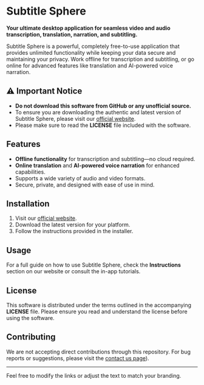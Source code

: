# Subtitle Sphere  
**Your ultimate desktop application for seamless video and audio transcription, translation, narration, and subtitling.**  

Subtitle Sphere is a powerful, completely free-to-use application that provides unlimited functionality while keeping your data secure and maintaining your privacy. Work offline for transcription and subtitling, or go online for advanced features like translation and AI-powered voice narration.  

## ⚠️ Important Notice  
- **Do not download this software from GitHub or any unofficial source.**  
- To ensure you are downloading the authentic and latest version of Subtitle Sphere, please visit our [official website](https://www.subtitlesphere.com).  
- Please make sure to read the **LICENSE** file included with the software.  

## Features  
- **Offline functionality** for transcription and subtitling—no cloud required.  
- **Online translation** and **AI-powered voice narration** for enhanced capabilities.  
- Supports a wide variety of audio and video formats.  
- Secure, private, and designed with ease of use in mind.  

## Installation  
1. Visit our [official website](https://www.subtitlesphere.com).  
2. Download the latest version for your platform.  
3. Follow the instructions provided in the installer.  

## Usage  
For a full guide on how to use Subtitle Sphere, check the **Instructions** section on our website or consult the in-app tutorials.  

## License  
This software is distributed under the terms outlined in the accompanying **LICENSE** file. Please ensure you read and understand the license before using the software.  

## Contributing  
We are not accepting direct contributions through this repository. For bug reports or suggestions, please visit the [contact us page](https://www.subtitlesphere.com)).  

---

Feel free to modify the links or adjust the text to match your branding.
